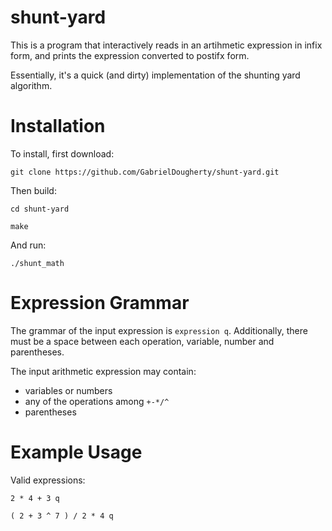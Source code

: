 # shunt-yard
This is a program that interactively reads in an artihmetic expression in infix form, and prints the expression converted to postifx form.

Essentially, it's a quick (and dirty) implementation of the shunting yard algorithm.

# Installation
To install, first download:

`git clone https://github.com/GabrielDougherty/shunt-yard.git`

Then build:

`cd shunt-yard`

`make`

And run:

`./shunt_math`

# Expression Grammar
The grammar of the input expression is `expression q`.
Additionally, there must be a space between each operation, variable, number and parentheses.

The input arithmetic expression may contain:

- variables or numbers
- any of the operations among `+-*/^`
- parentheses

# Example Usage
Valid expressions:

`2 * 4 + 3 q`

`( 2 + 3 ^ 7 ) / 2 * 4 q`

